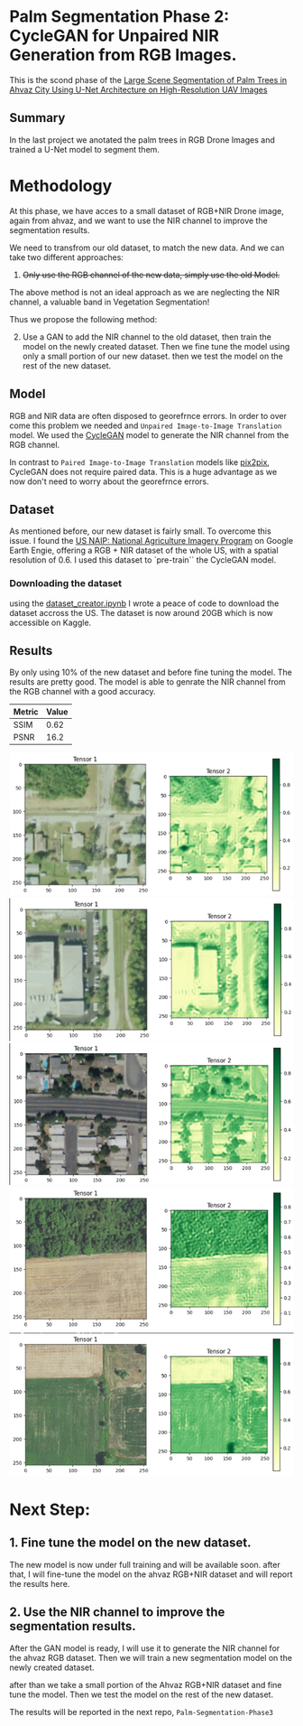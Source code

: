 # Palm Segmentation Phase 2: CycleGAN for Unpaired NIR Generation from RGB Images.
This is the scond phase of the [Large Scene Segmentation of Palm Trees in Ahvaz City Using U-Net Architecture on High-Resolution UAV Images](https://github.com/moienr/Palm-Segmentation)

## Summary
In the last project we anotated the palm trees in RGB Drone Images and trained a U-Net model to segment them.


# Methodology
At this phase, we have acces to a small dataset of RGB+NIR Drone image, again from ahvaz, and we want to use the NIR channel to improve the segmentation results. 

We need to transfrom our old dataset, to match the new data. And we can take two different approaches:

1. ~~Only use the RGB channel of the new data, simply use the old Model.~~

The above method is not an ideal approach as we are neglecting the NIR channel, a valuable band in Vegetation Segmentation!


Thus we propose the following method:

2. Use a GAN to add the NIR channel to the old dataset, then train the model on the newly created dataset. Then we fine tune the model using only a small portion of our new dataset. then we test the model on the rest of the new dataset.

## Model
RGB and NIR data are often disposed to georefrnce errors. In order to over come this problem we needed and `Unpaired Image-to-Image Translation` model. We used the [CycleGAN](https://arxiv.org/abs/1703.10593) model to generate the NIR channel from the RGB channel.

In contrast to `Paired Image-to-Image Translation` models like [pix2pix](https://arxiv.org/abs/1611.07004), CycleGAN does not require paired data. This is a huge advantage as we now don't need to worry about the georefrnce errors.

## Dataset
As mentioned before, our new dataset is fairly small. To overcome this issue. I found the [US NAIP: National Agriculture Imagery Program](https://developers.google.com/earth-engine/datasets/catalog/USDA_NAIP_DOQQ) on Google Earth Engie, offering a RGB + NIR dataset of the whole US, with a spatial resolution of 0.6. I used this dataset to `pre-train`` the CycleGAN model.


### Downloading the dataset
using the [dataset_creator.ipynb](https://github.com/moienr/Palm-Segmentation-Phase2/blob/main/dataset/Dataset_creator.ipynb) I wrote a peace of code to download the dataset accross the US. The dataset is now around 20GB which is now accessible on Kaggle.



## Results
By only using 10% of the new dataset and before fine tuning the model. The results are pretty good. The model is able to genrate the NIR channel from the RGB channel with a good accuracy.

| Metric | Value |
|--------|-------|
| SSIM   | 0.62  |
| PSNR   | 16.2 |

![image1](imgs/Picture1.png)
![image2](imgs/Picture2.png)
![image3](imgs/Picture3.png)
![image4](imgs/Picture4.png)
![image5](imgs/Picture5.png)



# Next Step:

## 1. Fine tune the model on the new dataset.

The new model is now under full training and will be available soon. after that, I will fine-tune the model on the ahvaz RGB+NIR dataset and will report the results here.

## 2. Use the NIR channel to improve the segmentation results.

After the GAN model is ready, I will use it to generate the NIR channel for the ahvaz RGB dataset. Then we will train a new segmentation model on the newly created dataset.

after than we take a small portion of the Ahvaz RGB+NIR dataset and fine tune the model. Then we test the model on the rest of the new dataset.

The results will be reported in the next repo, `Palm-Segmentation-Phase3`




